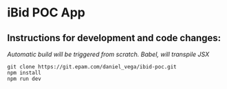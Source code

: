 # iBid POC App

## Instructions for development and code changes:

*Automatic build will be triggered from scratch. Babel, will transpile JSX*

```
git clone https://git.epam.com/daniel_vega/ibid-poc.git
npm install
npm run dev
```
